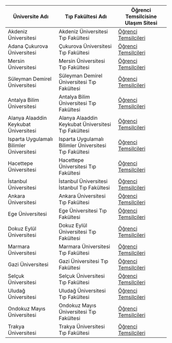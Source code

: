 | Üniversite Adı                | Tıp Fakültesi Adı         | Öğrenci Temsilcisine Ulaşım Sitesi                       |
|-------------------------------|---------------------------|-----------------------------------------------------------|
| Akdeniz Üniversitesi          | Akdeniz Üniversitesi Tıp Fakültesi  | [Öğrenci Temsilcileri](https://www.akdeniz.edu.tr/akdeniz-universitesi-tip-fakultesi)        |
| Adana Çukurova Üniversitesi   | Çukurova Üniversitesi Tıp Fakültesi | [Öğrenci Temsilcileri](https://www.cu.edu.tr/tr/tip-fakultesi)             |
| Mersin Üniversitesi           | Mersin Üniversitesi Tıp Fakültesi  | [Öğrenci Temsilcileri](https://www.mersin.edu.tr/tip-fakultesi)         |
| Süleyman Demirel Üniversitesi | Süleyman Demirel Üniversitesi Tıp Fakültesi | [Öğrenci Temsilcileri](https://www.sdu.edu.tr/tr/tip-fakultesi)             |
| Antalya Bilim Üniversitesi    | Antalya Bilim Üniversitesi Tıp Fakültesi | [Öğrenci Temsilcileri](https://www.antalya.edu.tr/tip-fakultesi)         |
| Alanya Alaaddin Keykubat Üniversitesi | Alanya Alaaddin Keykubat Üniversitesi Tıp Fakültesi | [Öğrenci Temsilcileri](https://www.alanya.edu.tr/tip-fakultesi)         |
| Isparta Uygulamalı Bilimler Üniversitesi | Isparta Uygulamalı Bilimler Üniversitesi Tıp Fakültesi | [Öğrenci Temsilcileri](https://www.isparta.edu.tr/tip-fakultesi)         |
| Hacettepe Üniversitesi        | Hacettepe Üniversitesi Tıp Fakültesi | [Öğrenci Temsilcileri](https://www.hacettepe.edu.tr/tip_fakultesi)      |
| İstanbul Üniversitesi         | İstanbul Üniversitesi İstanbul Tıp Fakültesi | [Öğrenci Temsilcileri](https://tip.istanbul.edu.tr/tr/)        |
| Ankara Üniversitesi           | Ankara Üniversitesi Tıp Fakültesi   | [Öğrenci Temsilcileri](https://www.ankara.edu.tr/tr/tip-fakultesi)         |
| Ege Üniversitesi              | Ege Üniversitesi Tıp Fakültesi      | [Öğrenci Temsilcileri](https://tip.ege.edu.tr/)            |
| Dokuz Eylül Üniversitesi      | Dokuz Eylül Üniversitesi Tıp Fakültesi | [Öğrenci Temsilcileri](https://tip.deu.edu.tr/)            |
| Marmara Üniversitesi          | Marmara Üniversitesi Tıp Fakültesi  | [Öğrenci Temsilcileri](https://www.marmara.edu.tr/tip_fakultesi)        |
| Gazi Üniversitesi             | Gazi Üniversitesi Tıp Fakültesi     | [Öğrenci Temsilcileri](https://tip.gazi.edu.tr/)           |
| Selçuk Üniversitesi           | Selçuk Üniversitesi Tıp Fakültesi   | [Öğrenci Temsilcileri](https://tip.selcuk.edu.tr/)         |
| Uludağ Üniversitesi           | Uludağ Üniversitesi Tıp Fakültesi   | [Öğrenci Temsilcileri](https://tip.uludag.edu.tr/)         |
| Ondokuz Mayıs Üniversitesi    | Ondokuz Mayıs Üniversitesi Tıp Fakültesi | [Öğrenci Temsilcileri](https://tip.omu.edu.tr/)            |
| Trakya Üniversitesi           | Trakya Üniversitesi Tıp Fakültesi   | [Öğrenci Temsilcileri](https://tip.trakya.edu.tr/)         |
